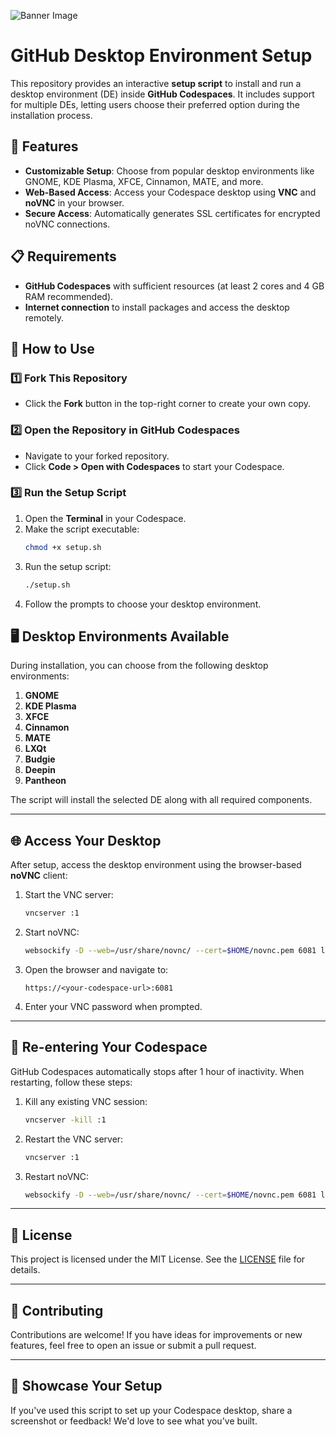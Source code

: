 ![Banner Image](./images/banner.png)

# GitHub Desktop Environment Setup

This repository provides an interactive **setup script** to install and run a desktop environment (DE) inside **GitHub Codespaces**. It includes support for multiple DEs, letting users choose their preferred option during the installation process.



## 🚀 Features

- **Customizable Setup**: Choose from popular desktop environments like GNOME, KDE Plasma, XFCE, Cinnamon, MATE, and more.
- **Web-Based Access**: Access your Codespace desktop using **VNC** and **noVNC** in your browser.
- **Secure Access**: Automatically generates SSL certificates for encrypted noVNC connections.



## 📋 Requirements

- **GitHub Codespaces** with sufficient resources (at least 2 cores and 4 GB RAM recommended).
- **Internet connection** to install packages and access the desktop remotely.


## 📂 How to Use

### 1️⃣ Fork This Repository
- Click the **Fork** button in the top-right corner to create your own copy.

### 2️⃣ Open the Repository in GitHub Codespaces
- Navigate to your forked repository.
- Click **Code > Open with Codespaces** to start your Codespace.

### 3️⃣ Run the Setup Script
1. Open the **Terminal** in your Codespace.
2. Make the script executable:
   ```bash
   chmod +x setup.sh
   ```
3. Run the setup script:
   ```bash
   ./setup.sh
   ```
4. Follow the prompts to choose your desktop environment.


## 🖥️ Desktop Environments Available

During installation, you can choose from the following desktop environments:

1. **GNOME**
2. **KDE Plasma**
3. **XFCE**
4. **Cinnamon**
5. **MATE**
6. **LXQt**
7. **Budgie**
8. **Deepin**
9. **Pantheon**

The script will install the selected DE along with all required components.

---

## 🌐 Access Your Desktop

After setup, access the desktop environment using the browser-based **noVNC** client:

1. Start the VNC server:
   ```bash
   vncserver :1
   ```
2. Start noVNC:
   ```bash
   websockify -D --web=/usr/share/novnc/ --cert=$HOME/novnc.pem 6081 localhost:5901
   ```
3. Open the browser and navigate to:
   ```
   https://<your-codespace-url>:6081
   ```
4. Enter your VNC password when prompted.

---

## 🔄 Re-entering Your Codespace

GitHub Codespaces automatically stops after 1 hour of inactivity. When restarting, follow these steps:

1. Kill any existing VNC session:
   ```bash
   vncserver -kill :1
   ```
2. Restart the VNC server:
   ```bash
   vncserver :1
   ```
3. Restart noVNC:
   ```bash
   websockify -D --web=/usr/share/novnc/ --cert=$HOME/novnc.pem 6081 localhost:5901
   ```

---

## 📖 License

This project is licensed under the MIT License. See the [LICENSE](LICENSE) file for details.

---

## 🤝 Contributing

Contributions are welcome! If you have ideas for improvements or new features, feel free to open an issue or submit a pull request.

---

## 🌟 Showcase Your Setup

If you've used this script to set up your Codespace desktop, share a screenshot or feedback! We'd love to see what you've built.

```

